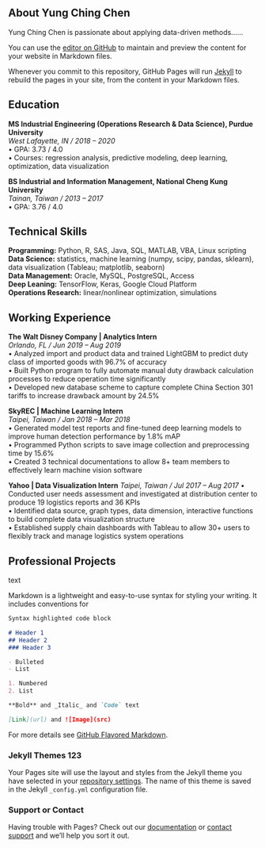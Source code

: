 ## About Yung Ching Chen 

Yung Ching Chen is passionate about applying data-driven methods......

You can use the [editor on GitHub](https://github.com/ycc3041/test/edit/master/index.md) to maintain and preview the content for your website in Markdown files.

Whenever you commit to this repository, GitHub Pages will run [Jekyll](https://jekyllrb.com/) to rebuild the pages in your site, from the content in your Markdown files.

## Education
**MS Industrial Engineering (Operations Research & Data Science), Purdue University** <br>
_West Lafayette, IN / 2018 – 2020_ <br>
• GPA: 3.73 / 4.0 <br>
• Courses: regression analysis, predictive modeling, deep learning, optimization, data visualization 

**BS Industrial and Information Management, National Cheng Kung University** <br>
_Tainan, Taiwan / 2013 – 2017_ <br>
• GPA: 3.76 / 4.0 <br>

## Technical Skills
**Programming:** Python, R, SAS, Java, SQL, MATLAB, VBA, Linux scripting <br>
**Data Science:** statistics, machine learning (numpy, scipy, pandas, sklearn), data visualization (Tableau; matplotlib, seaborn) <br>
**Data Management:** Oracle, MySQL, PostgreSQL, Access <br>
**Deep Leaning:** TensorFlow, Keras, Google Cloud Platform <br>
**Operations Research:** linear/nonlinear optimization, simulations <br>

## Working Experience
**The Walt Disney Company | Analytics Intern** <br>
_Orlando, FL / Jun 2019 – Aug 2019_ <br>
• Analyzed import and product data and trained LightGBM to predict duty class of imported goods with 96.7% of accuracy <br>
• Built Python program to fully automate manual duty drawback calculation processes to reduce operation time significantly <br>
• Developed new database scheme to capture complete China Section 301 tariffs to increase drawback amount by 24.5%

**SkyREC | Machine Learning Intern** <br>
_Taipei, Taiwan / Jan 2018 – Mar 2018_ <br>
• Generated model test reports and fine-tuned deep learning models to improve human detection performance by 1.8% mAP <br>
• Programmed Python scripts to save image collection and preprocessing time by 15.6% <br>
• Created 3 technical documentations to allow 8+ team members to effectively learn machine vision software 

**Yahoo | Data Visualization Intern**
_Taipei, Taiwan / Jul 2017 – Aug 2017_
• Conducted user needs assessment and investigated at distribution center to produce 19 logistics reports and 36 KPIs <br>
• Identified data source, graph types, data dimension, interactive functions to build complete data visualization structure <br>
• Established supply chain dashboards with Tableau to allow 30+ users to flexibly track and manage logistics system operations

## Professional Projects
text


Markdown is a lightweight and easy-to-use syntax for styling your writing. It includes conventions for

```markdown
Syntax highlighted code block

# Header 1
## Header 2
### Header 3

- Bulleted
- List

1. Numbered
2. List

**Bold** and _Italic_ and `Code` text

[Link](url) and ![Image](src)
```

For more details see [GitHub Flavored Markdown](https://guides.github.com/features/mastering-markdown/).

### Jekyll Themes 123

Your Pages site will use the layout and styles from the Jekyll theme you have selected in your [repository settings](https://github.com/ycc3041/test/settings). The name of this theme is saved in the Jekyll `_config.yml` configuration file.

### Support or Contact

Having trouble with Pages? Check out our [documentation](https://help.github.com/categories/github-pages-basics/) or [contact support](https://github.com/contact) and we’ll help you sort it out.

